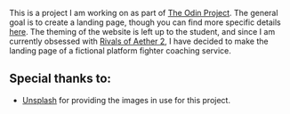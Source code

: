 This is a project I am working on as part of [The Odin Project](https://www.theodinproject.com/about). The general goal is to create a landing page, though you can find more specific details [here](https://www.theodinproject.com/lessons/foundations-landing-page). The theming of the website is left up to the student, and since I am currently obsessed with [Rivals of Aether 2](https://store.steampowered.com/app/2217000/Rivals_of_Aether_II/), I have decided to make the landing page of a fictional platform fighter coaching service.

## Special thanks to:
- [Unsplash](https://unsplash.com/) for providing the images in use for this project.